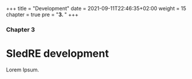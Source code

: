 +++
title = "Development"
date = 2021-09-11T22:46:35+02:00
weight = 15
chapter = true
pre = "<b>3. </b>"
+++

### Chapter 3

# SledRE development

Lorem Ipsum.